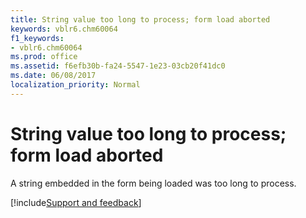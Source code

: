 ```yaml
---
title: String value too long to process; form load aborted
keywords: vblr6.chm60064
f1_keywords:
- vblr6.chm60064
ms.prod: office
ms.assetid: f6efb30b-fa24-5547-1e23-03cb20f41dc0
ms.date: 06/08/2017
localization_priority: Normal
---
```



# String value too long to process; form load aborted

A string embedded in the form being loaded was too long to process.

[!include[Support and feedback](~/includes/feedback-boilerplate.md)]